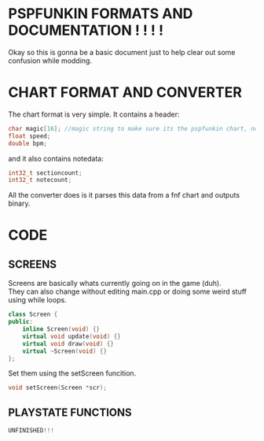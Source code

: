# PSPFUNKIN FORMATS AND DOCUMENTATION ! ! ! !

Okay so this is gonna be a basic document just to help clear out some confusion while modding.  

# CHART FORMAT AND CONVERTER    
The chart format is very simple. It contains a header:   
```cpp
char magic[16]; //magic string to make sure its the pspfunkin chart, not something else    
float speed;      
double bpm;     
```
and it also contains notedata:
```cpp
int32_t sectioncount;    
int32_t notecount;   
```
All the converter does is it parses this data from a fnf chart and outputs binary.

# CODE  

## SCREENS  
Screens are basically whats currently going on in the game (duh).  
They can also change without editing main.cpp or doing some weird stuff using while loops.
```cpp
class Screen {
public:
    inline Screen(void) {}
    virtual void update(void) {}
    virtual void draw(void) {}
    virtual ~Screen(void) {}
};
```
Set them using the setScreen funcition.
```cpp
void setScreen(Screen *scr);
```
## PLAYSTATE FUNCTIONS
```cpp
UNFINISHED!!!
```
